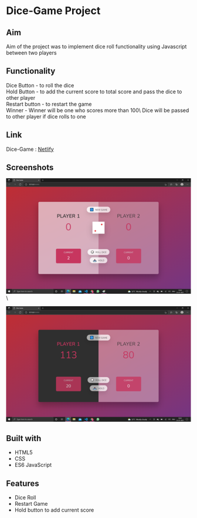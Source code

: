 # Dice-Game Project

## Aim

Aim of the project was to implement dice roll functionality using Javascript between two players

## Functionality

Dice Button - to roll the dice\
Hold Button - to add the current score to total score and pass the dice to other player\
Restart button - to restart the game\
Winner - Winner will be one who scores more than 100\ 
Dice will be passed to other player if dice rolls to one

## Link

Dice-Game : [Netlify](https://dice-game-projects.netlify.app/) 

## Screenshots

![Alt text](/img/screenshots/ss2.png?raw=true)\

![Alt text](/img/screenshots/ss1.png?raw=true "When player wins the game")


## Built with

* HTML5
* CSS
* ES6 JavaScript

## Features

* Dice Roll
* Restart Game
* Hold button to add current score 
